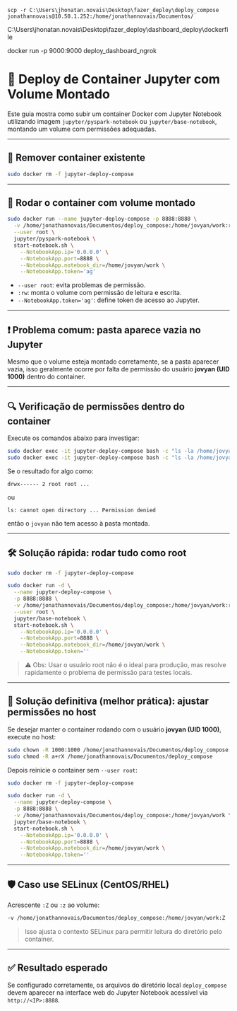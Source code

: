 ```
scp -r C:\Users\jhonatan.novais\Desktop\fazer_deploy\deploy_compose jonathannovais@10.50.1.252:/home/jonathannovais/Documentos/
```

C:\Users\jhonatan.novais\Desktop\fazer_deploy\dashboard_deploy\dockerfile

docker run -p 9000:9000 deploy_dashboard_ngrok


# 🐳 Deploy de Container Jupyter com Volume Montado

Este guia mostra como subir um container Docker com Jupyter Notebook utilizando imagem `jupyter/pyspark-notebook` ou `jupyter/base-notebook`, montando um volume com permissões adequadas.

---

## 🔄 Remover container existente

```bash
sudo docker rm -f jupyter-deploy-compose
```

---

## 🚀 Rodar o container com volume montado

```bash
sudo docker run --name jupyter-deploy-compose -p 8888:8888 \
  -v /home/jonathannovais/Documentos/deploy_compose:/home/jovyan/work:rw \
  --user root \
  jupyter/pyspark-notebook \
  start-notebook.sh \
    --NotebookApp.ip='0.0.0.0' \
    --NotebookApp.port=8888 \
    --NotebookApp.notebook_dir=/home/jovyan/work \
    --NotebookApp.token='ag'
```

- `--user root`: evita problemas de permissão.
- `:rw`: monta o volume com permissão de leitura e escrita.
- `--NotebookApp.token='ag'`: define token de acesso ao Jupyter.

---

## ❗ Problema comum: pasta aparece vazia no Jupyter

Mesmo que o volume esteja montado corretamente, se a pasta aparecer vazia, isso geralmente ocorre por falta de permissão do usuário **jovyan (UID 1000)** dentro do container.

---

## 🔍 Verificação de permissões dentro do container

Execute os comandos abaixo para investigar:

```bash
sudo docker exec -it jupyter-deploy-compose bash -c "ls -la /home/jovyan"
sudo docker exec -it jupyter-deploy-compose bash -c "ls -la /home/jovyan/work"
```

Se o resultado for algo como:

```
drwx------ 2 root root ...
```

ou

```
ls: cannot open directory ... Permission denied
```

então o `jovyan` não tem acesso à pasta montada.

---

## 🛠️ Solução rápida: rodar tudo como root

```bash
sudo docker rm -f jupyter-deploy-compose

sudo docker run -d \
  --name jupyter-deploy-compose \
  -p 8888:8888 \
  -v /home/jonathannovais/Documentos/deploy_compose:/home/jovyan/work:rw \
  --user root \
  jupyter/base-notebook \
  start-notebook.sh \
    --NotebookApp.ip='0.0.0.0' \
    --NotebookApp.port=8888 \
    --NotebookApp.notebook_dir=/home/jovyan/work \
    --NotebookApp.token=''
```

> ⚠️ Obs: Usar o usuário root não é o ideal para produção, mas resolve rapidamente o problema de permissão para testes locais.

---

## 🔐 Solução definitiva (melhor prática): ajustar permissões no host

Se desejar manter o container rodando com o usuário **jovyan (UID 1000)**, execute no host:

```bash
sudo chown -R 1000:1000 /home/jonathannovais/Documentos/deploy_compose
sudo chmod -R a+rX /home/jonathannovais/Documentos/deploy_compose
```

Depois reinicie o container sem `--user root`:

```bash
sudo docker rm -f jupyter-deploy-compose

sudo docker run -d \
  --name jupyter-deploy-compose \
  -p 8888:8888 \
  -v /home/jonathannovais/Documentos/deploy_compose:/home/jovyan/work \
  jupyter/base-notebook \
  start-notebook.sh \
    --NotebookApp.ip='0.0.0.0' \
    --NotebookApp.port=8888 \
    --NotebookApp.notebook_dir=/home/jovyan/work \
    --NotebookApp.token=''
```

---

## 🛡️ Caso use SELinux (CentOS/RHEL)

Acrescente `:Z` ou `:z` ao volume:

```bash
-v /home/jonathannovais/Documentos/deploy_compose:/home/jovyan/work:Z
```

> Isso ajusta o contexto SELinux para permitir leitura do diretório pelo container.

---

## ✅ Resultado esperado

Se configurado corretamente, os arquivos do diretório local `deploy_compose` devem aparecer na interface web do Jupyter Notebook acessível via `http://<IP>:8888`.
